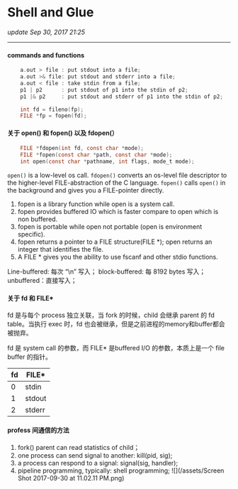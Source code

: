 # Shell and Glue
_update Sep 30, 2017  21:25_

---
#### commands and functions
```c
    a.out > file : put stdout into a file;
    a.out >& file: put stdout and stderr into a file;
    a.out < file : take stdin from a file;
    p1 | p2      : put stdout of p1 into the stdin of p2;
    p1 |& p2     : put stdout and stderr of p1 into the stdin of p2;

    int fd = fileno(fp);
    FILE *fp = fopen(fd);
```

#### 关于 open() 和 fopen() 以及 fdopen(）
```c
    FILE *fdopen(int fd, const char *mode);
    FILE *fopen(const char *path, const char *mode);
    int open(const char *pathname, int flags, mode_t mode);
```

`open()` is a low-level os call. `fdopen()` converts an os-level file descriptor to the higher-level FILE-abstraction of the C language. `fopen()` calls `open()` in the background and gives you a FILE-pointer directly.

1) fopen is a library function while open is a system call.
2) fopen provides buffered IO which is faster compare to open which is non buffered.
3) fopen is portable while open not portable (open is environment specific).
4) fopen returns a pointer to a FILE structure(FILE *); open returns an integer that identifies the file.
5) A FILE * gives you the ability to use fscanf and other stdio functions.

Line-buffered: 每次 “\n” 写入；
block-buffered: 每 8192 bytes 写入；
unbuffered：直接写入；

#### 关于 fd 和 FILE*
fd 是与每个 process 独立关联，当 fork 的时候，child 会继承 parent 的 fd table。当执行 exec 时，fd 也会被继承，但是之前进程的memory和buffer都会被抛弃。

fd 是 system call 的参数，而 FILE* 是buffered I/O 的参数，本质上是一个 file buffer 的指针。

|fd   | FILE*  | 
| --- | ------ |
|0    | stdin  |
|1    | stdout |
|2    | stderr |

#### profess 间通信的方法
1.  fork() parent can read statistics of child；
2.  one process can send signal to another: kill(pid, sig);
3.  a process can respond to a signal: signal(sig, handler);
4.  pipeline programming, typically: shell programming;
![](/assets/Screen Shot 2017-09-30 at 11.02.11 PM.png)












